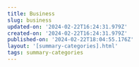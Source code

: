 ```yaml
---
title: Business
slug: business
updated-on: '2024-02-22T16:24:31.979Z'
created-on: '2024-02-22T16:24:31.979Z'
published-on: '2024-02-22T18:04:55.176Z'
layout: '[summary-categories].html'
tags: summary-categories
---
```



